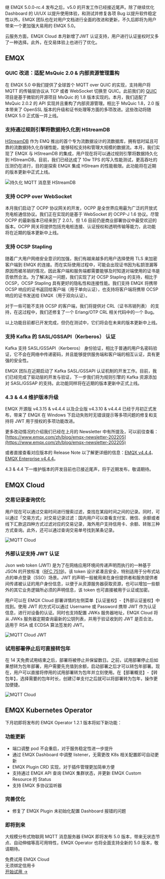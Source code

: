 继 EMQX 5.0.0-rc.4 发布之后，v5.0 的开发工作已经接近尾声。除了继续优化 Dashboard 的 UI/UX 以提升使用体验，和测试并修复各项 Bug 以提升软件稳定性以外，EMQX 团队也在对用户文档进行全面的改进和更新，不久后即将为用户带来一个更加强大易用的 EMQX 5.0。

云服务方面，EMQX Cloud 本月新增了JWT 认证支持，用户进行认证鉴权时又多了一种选择。此外，在交易体验上也进行了优化。

## EMQX

### QUIC 改进：适配 MsQuic 2.0 & 内部资源管理重构

在 EMQX 5.0 中我们提供了全球首个 MQTT over QUIC 的实现，支持用户将 MQTT 的传输层协议从 TCP 或者 WebSocket 切换至 QUIC。此前我们的 [QUIC](https://github.com/emqx/quic) 项目是基于微软的开源项目 MsQuic 的 1.8 版本实现的。本月，我们适配了 MsQuic 2.0.2 的 API 实现并且重构了内部资源管理。相比于 MsQuic 1.8，2.0 版本带来了 OpenSSL 版本的升级和证书处理等方面的多项改进。这些改动将随 EMQX 5.0 正式版一并上线。

### 支持通过规则引擎将数据持久化到 HStreamDB

[HStreamDB](https://www.emqx.com/zh/products/hstreamdb) 作为 EMQ 推出的首个专为流数据设计的流数据库，拥有低时延且可靠的流数据持久化存储性能，能够轻松支持和管理大规模的数据流。本月，我们实现了 EMQX 与 HStreamDB 的集成，用户现在将可以通过规则引擎将数据持久化到 HStreamDB。目前，我们已经达成了 10w TPS 的写入性能测试，更高吞吐的压测仍在进行，目的是探索 EMQX 集成 HStream 的性能极限。此功能将在近期的版本更新中正式上线。

![持久化 MQTT 消息至 HStreamDB](https://assets.emqx.com/images/9bd389d45b9bed879de61a227c5b98cb.png)
 

### 支持 OCPP over WebSocket

本月我们启动了 OCPP 协议网关的开发，OCPP 是全世界应用最为广泛的开放式充电桩通信协议。我们正在实现的是基于 WebSocket 的 OCPP-J 1.6 协议。尽管 OCPP 的最新版本已经来到了 2.0.1，但 1.6 目前仍是商业部署协议中最受欢迎的版本。OCPP 网关将提供包括充电桩连接、认证授权和透明传输等能力，此功能将在近期的版本更新中上线。
 

### 支持 OCSP Stapling

随着广大用户网络安全意识的加强，我们有越来越多的用户选择使用 TLS 来加密客户端到 EMQX 的连接。而在实际使用过程中，可能会出现证书因为私钥泄漏等原因而被吊销的情况，因此客户端和服务端都需要能够及时知道对端使用的证书是否依然合法。为了解决这一问题，我们实现了对 OCSP Stapling 的支持，相比于 OCSP，OCSP Stapling 具有更好的隐私性和连接性能。我们支持 EMQX 将携带 OCSP 响应的证书返回给客户端（用于单向认证），也支持将客户端将携带 OCSP 响应的证书发送给 EMQX（用于双向认证）。

对于一些可能不支持 OCSP 的客户端，我们将提供对 CRL（证书吊销列表） 的支持，在这过程中，我们还修复了一个 Erlang/OTP CRL 相关代码中的一个 Bug。

以上功能目前都已开发完成，但仍在测试中，它们将会在未来的版本更新中上线。

### 支持 Kafka 的 SASL/GSSAPI（Kerberos） 认证

Kafka 支持 SASL/GSSAPI（Kerberos） 身份验证，相比于普通的用户名密码验证，它不会在网络中传递密码，并且能够提供服务端和客户端的相互认证，具有更强的安全性。

EMQX 团队在近期启动了 Kafka SASL/GSSAPI 认证机制的开发工作。目前，我们已经完成了驱动层的开发与验证，下一步我们将为规则引擎的 Kafka 资源添加对 SASL/GSSAP 的支持。此功能同样将在近期的版本更新中正式上线。

### 4.3 & 4.4 维护版本升级

EMQX 开源版 v4.3.15 & v4.4.4 以及企业版 v4.3.10 & v4.4.4 已经于月初正式发布，带来了 EMQX 在 Windows 下启动失败时无错误提示等多项问题的修复和支持将 JWT 用于授权的多项功能改进。

更多改动情况的介绍我们已经在上月的 Newsletter 中有所提及，可以前往查看：[https://www.emqx.com/zh/blog/emqx-newsletter-202205](https://www.emqx.com/zh/blog/emqx-newsletter-202205)

或者直接查看对应版本的 Release Note 以了解更详细的信息：[EMQX v4.4.4](https://www.emqx.com/zh/changelogs/broker/4.4.4)、[EMQX Enterprise v4.4.4](https://www.emqx.com/zh/changelogs/enterprise/4.4.4)。

4.3 & 4.4 下一维护版本的开发目前也已接近尾声，将于近期发布，敬请期待。

## EMQX Cloud

### 交易记录查询优化

用户现在可以通过交易时间进行搜索过滤，查找在某段时间之间的记录。同时，可以通过「交易方式」对交易记录过滤：国内用户可以查看支付宝、微信、余额或者线下汇款这四种方式过滤对应的交易记录，海外用户支持信用卡、余额、转账三种方式查询。此外，还可以通过查询交易单号找到某条记录。

![MQTT Cloud](https://assets.emqx.com/images/8b1a0bb4a9c59ac5231a80d69f722348.png)

### 外部认证支持 JWT 认证

Json web token (JWT) 是为了在网络应用环境间传递声明而执行的一种基于 JSON 的开放标准（[RFC 7519](https://datatracker.ietf.org/doc/html/rfc7519))。该 token 设计紧凑且安全，特别适用于分布式站点的单点登录（SSO）场景。JWT 的声明一般被用来在身份提供者和服务提供者间传递被认证的用户身份信息，以便于从资源服务器获取资源，也可以增加一些额外的其它业务逻辑所必须的声明信息，该 token 也可直接被用于认证或加密。

用户可以在 EMQX Cloud 部署详情的左侧菜单【认证鉴权】-【外部认证鉴权】中找到。使用 JWT 的方式可以通过 Username 或 Password 携带 JWT 作为认证信息，进行对设备的认证。同时也支持配置 JWKs 服务器地址，EMQX Cloud 将从 JWKs 服务器定期查询最新的公钥列表，并用于验证收到的 JWT 是否合法，适用于 RSA 或 ECDSA 算法签发的 JWT。

![MQTT Cloud JWT](https://assets.emqx.com/images/55b7670f2a6344905f60a32fac803e0d.png)

### 试用部署停止后可直接转包年

在 14 天免费试用结束之后，部署将被停止并保留数日。之前，试用部署停止后如果想转为包年部署，用户需要先充值到余额，启动部署之后才可以转包年部署。现在，用户可以直接将停用的试用部署转为包年并立刻使用。在【部署概览】-【转包年】，选择需要的包年时长，创建订单支付之后就可以将部署转为包年，操作更加便捷。

![MQTT Cloud](https://assets.emqx.com/images/1dfe8c66ecaa91e703955615ca911881.png)


## EMQX Kubernetes Operator

下月初即将发布的 EMQX Operator 1.2.1 版本将如下新功能：

### 功能更新

- 端口调整 pod 不会重启，对于服务稳定性进一步提升
- 通过 EMQX Dashboard 中调整 listener，无需更改 K8s 相关配置即可自动更新
- EMQX Plugin CRD 实现，对于插件管理更加简单方便
- 支持通过 EMQX API 查询 EMQX 集群状态，并更新 EMQX Custom Resource 的 Status
- 支持 EMQX 多协议监听器

### 完善优化

- 修复了 EMQX Plugin 未初始化配置 Dashboard 报错的问题

### 即将到来

大规模分布式物联网 MQTT 消息服务器 EMQX 即将发布 5.0 版本，带来无状态节点、自动伸缩等高可用特性，EMQX Operator 也将全面支持全新的 5.0 版本，敬请期待。


<section class="promotion">
    <div>
        免费试用 EMQX Cloud
        <div class="is-size-14 is-text-normal has-text-weight-normal">无须绑定信用卡</div>
    </div>
    <a href="https://accounts-zh.emqx.com/signup?continue=https://cloud.emqx.com/console/deployments/0?oper=new" class="button is-gradient px-5">开始试用 →</a>
</section>
